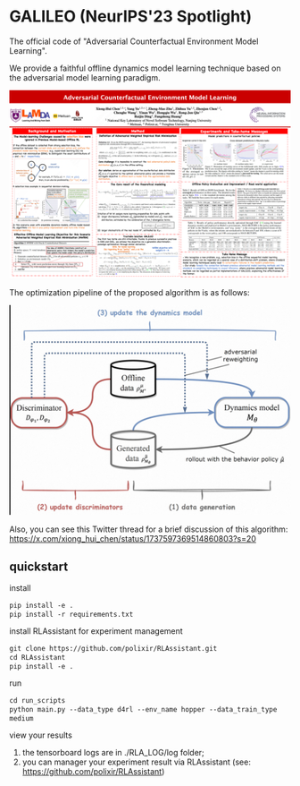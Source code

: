# GALILEO (NeurIPS'23 Spotlight)

The official code of "Adversarial Counterfactual Environment Model Learning". 

We provide a faithful offline dynamics model learning technique based on the adversarial model learning paradigm. 

![](./resources/Neurips-galileo-poster.png)

The optimization pipeline of the proposed algorithm is as follows:

<img src="./resources/galileo-alg-framework-4.jpg" width="600"/>

Also, you can see this Twitter thread for a brief discussion of this algorithm: https://x.com/xiong_hui_chen/status/1737597369514860803?s=20

## quickstart

install
```
pip install -e .
pip install -r requirements.txt
```

install RLAssistant for experiment management

```
git clone https://github.com/polixir/RLAssistant.git
cd RLAssistant
pip install -e .
```

run

```
cd run_scripts
python main.py --data_type d4rl --env_name hopper --data_train_type medium
```

view your results

1. the tensorboard logs are in ./RLA_LOG/log folder;
2. you can manager your experiment result via RLAssistant (see: https://github.com/polixir/RLAssistant)
